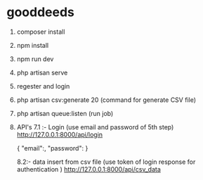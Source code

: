 # gooddeeds

1. composer install
2. npm install
3. npm run dev
4. php artisan serve 
5. regester and login 
6. php artisan csv:generate 20 (command for generate CSV file)
7. php artisan queue:listen (run job)
8. API's 
  7.1 :- Login (use email and password of 5th step)
  http://127.0.0.1:8000/api/login 

    {
        "email":,
        "password":
    }

    8.2:- data insert from csv file (use token of login response for authentication )
    http://127.0.0.1:8000/api/csv_data





